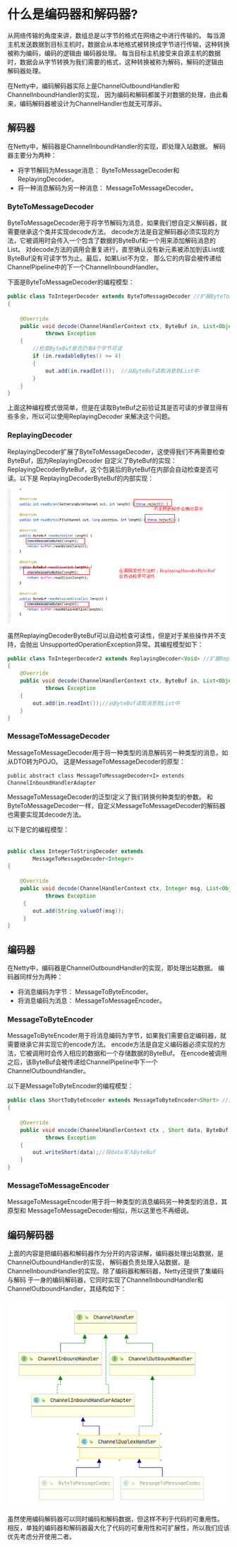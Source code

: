 # 什么是编码器和解码器?
从网络传输的角度来讲，数组总是以字节的格式在网络之中进行传输的。
每当源主机发送数据到目标主机时，数据会从本地格式被转换成字节进行传输，这种转换被称为编码，编码的逻辑由
编码器处理。
每当目标主机接受来自源主机的数据时，数据会从字节转换为我们需要的格式，这种转换被称为解码，解码的逻辑由
解码器处理。

在Netty中，编码解码器实际上是ChannelOutboundHandler和ChannelInboundHandler的实现，
因为编码和解码都属于对数据的处理，由此看来，编码解码器被设计为ChannelHandler也就无可厚非。


## 解码器
在Netty中，解码器是ChannelInboundHandler的实现，即处理入站数据。
解码器主要分为两种：

- 将字节解码为Message消息： ByteToMessageDecoder和ReplayingDecoder。
- 将一种消息解码为另一种消息： MessageToMessageDecoder。


### ByteToMessageDecoder
ByteToMessageDecoder用于将字节解码为消息，如果我们想自定义解码器，就需要继承这个类并实现decode方法。
decode方法是自定解码器必须实现的方法，它被调用时会传入一个包含了数据的ByteBuf和一个用来添加解码消息的List。
对decode方法的调用会重复进行，直至确认没有新元素被添加到该List或ByteBuf没有可读字节为止。最后，如果List不为空，
那么它的内容会被传递给ChannelPipeline中的下一个ChannelInboundHandler。  

下面是ByteToMessageDecoder的编程模型：

````java
public class ToIntegerDecoder extends ByteToMessageDecoder //扩展ByteToMessageDecoder
{  

    @Override
    public void decode(ChannelHandlerContext ctx, ByteBuf in, List<Object> out)
            throws Exception 
    {
        //检查ByteBuf是否仍有4个字节可读
        if (in.readableBytes() >= 4) 
        {  
            out.add(in.readInt());  //从ByteBuf读取消息到List中
        }
    }
}
````

上面这种编程模式很简单，但是在读取ByteBuf之前验证其是否可读的步骤显得有些多余，所以可以使用ReplayingDecoder
来解决这个问题。


### ReplayingDecoder
ReplayingDecoder扩展了ByteToMessageDecoder，这使得我们不再需要检查ByteBuf，因为ReplayingDecoder
自定义了ByteBuf的实现：ReplayingDecoderByteBuf，这个包装后的ByteBuf在内部会自动检查是否可读。以下是
ReplayingDecoderByteBuf的内部实现：

![ReplayingDecoderByteBuf内部实现](../../img/netty/ReplayingDecoderByteBuf内部实现.png)

虽然ReplayingDecoderByteBuf可以自动检查可读性，但是对于某些操作并不支持，会抛出
UnsupportedOperationException异常。其编程模型如下：

`````java
public class ToIntegerDecoder2 extends ReplayingDecoder<Void> //扩展ReplayingDecoder
{
    @Override
    public void decode(ChannelHandlerContext ctx, ByteBuf in, List<Object> out)
            throws Exception 
    {
        out.add(in.readInt());//从ByteBuf读取消息到List中
    }
}
`````

### MessageToMessageDecoder
MessageToMessageDecoder用于将一种类型的消息解码另一种类型的消息，如从DTO转为POJO。
这是MessageToMessageDecoder的原型：

````text
public abstract class MessageToMessageDecoder<I> extends ChannelInboundHandlerAdapter 
````
MessageToMessageDecoder的泛型I定义了我们转换何种类型的参数。
和ByteToMessageDecoder一样，自定义MessageToMessageDecoder的解码器也需要实现其decode方法。

以下是它的编程模型：

````java

public class IntegerToStringDecoder extends
        MessageToMessageDecoder<Integer> 
{

    @Override
    public void decode(ChannelHandlerContext ctx, Integer msg, List<Object> out)
            throws Exception
     {
        out.add(String.valueOf(msg));
     }
}
````


## 编码器
在Netty中，编码器是ChannelOutboundHandler的实现，即处理出站数据。
编码器同样分为两种：

- 将消息编码为字节： MessageToByteEncoder。
- 将消息编码为消息： MessageToMessageEncoder。


### MessageToByteEncoder
MessageToByteEncoder用于将消息编码为字节，如果我们需要自定编码器，就需要继承它并实现它的encode方法。
encode方法是自定义编码器必须实现的方法，它被调用时会传入相应的数据和一个存储数据的ByteBuf。
在encode被调用之后，该ByteBuf会被传递给ChannelPipeline中下一个ChannelOutboundHandler。

以下是MessageToByteEncoder的编程模型：

````java
public class ShortToByteEncoder extends MessageToByteEncoder<Short> //扩展MessageToByteEncoder
{  

    @Override
    public void encode(ChannelHandlerContext ctx , Short data, ByteBuf out)
            throws Exception 
    {
        out.writeShort(data);//将data写入ByteBuf   
    }
}
````


### MessageToMessageEncoder
MessageToMessageEncoder用于将一种类型的消息编码另一种类型的消息，其原型和
MessageToMessageDecoder相似，所以这里也不再细说。


## 编码解码器
上面的内容是把编码器和解码器作为分开的内容讲解，编码器处理出站数据，是ChannelOutboundHandler的实现，
解码器负责处理入站数据，是ChannelInboundHandler的实现。除了编码器和解码器，Netty还提供了集编码与解码
于一身的编码解码器，它同时实现了ChannelInboundHandler和ChannelOutboundHandler，其结构如下：

![编码解码器codec层次结构](../../img/netty/编码解码器codec层次结构.png)

虽然使用编码解码器可以同时编码和解码数据，但这样不利于代码的可重用性。
相反，单独的编码器和解码器最大化了代码的可重用性和可扩展性，所以我们应该优先考虑分开使用二者。